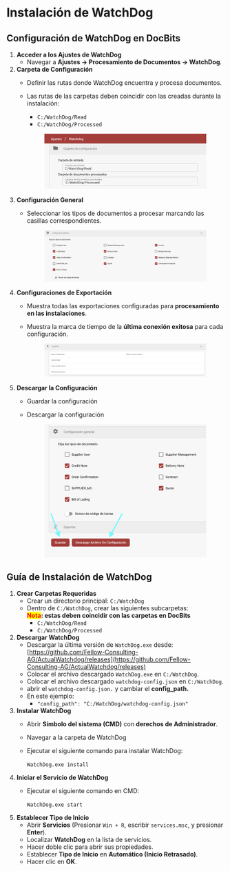 # Instalación de WatchDog

## Configuración de WatchDog en DocBits

1. **Acceder a los Ajustes de WatchDog**
   * Navegar a **Ajustes → Procesamiento de Documentos → WatchDog**.
2. **Carpeta de Configuración**
   * Definir las rutas donde WatchDog encuentra y procesa documentos.
   *   Las rutas de las carpetas deben coincidir con las creadas durante la instalación:

       * `C:/WatchDog/Read`
       * `C:/WatchDog/Processed`

       <figure><img src="../../.gitbook/assets/WatchDog_1_es.png" alt=""><figcaption></figcaption></figure>
3. **Configuración General**
   *   Seleccionar los tipos de documentos a procesar marcando las casillas correspondientes.

       <figure><img src="../../.gitbook/assets/WatchDog_2_es.png" alt=""><figcaption></figcaption></figure>
4. **Configuraciones de Exportación**
   * Muestra todas las exportaciones configuradas para **procesamiento en las instalaciones**.
   *   Muestra la marca de tiempo de la **última conexión exitosa** para cada configuración.

       <figure><img src="../../.gitbook/assets/WatchDog_3_es.png" alt=""><figcaption></figcaption></figure>
5. **Descargar la Configuración**
   * Guardar la configuración
   *   Descargar la configuración

       <figure><img src="../../.gitbook/assets/WatchDog_4_es.png" alt=""><figcaption></figcaption></figure>

## Guía de Instalación de WatchDog

1. **Crear Carpetas Requeridas**
   * Crear un directorio principal: `C:/WatchDog`
   * Dentro de `C:/WatchDog`, crear las siguientes subcarpetas:\
     <mark style="color:red;">**Nota**</mark>**: estas deben coincidir con las carpetas en DocBits**
     * `C:/WatchDog/Read`
     * `C:/WatchDog/Processed`
2. **Descargar WatchDog**
   * Descargar la última versión de `WatchDog.exe` desde:\
     [https://github.com/Fellow-Consulting-AG/ActualWatchdog/releases](https://github.com/Fellow-Consulting-AG/ActualWatchdog/releases)
   * Colocar el archivo descargado `WatchDog.exe` en `C:/WatchDog`.
   * Colocar el archivo descargado `watchdog-config.json` en `C:/WatchDog`.
   * abrir el `watchdog-config.json.` y cambiar el **config\_path.**
   * En este ejemplo:
     * `"config_path": "C:/WatchDog/watchdog-config.json"`
3. **Instalar WatchDog**
   * Abrir **Símbolo del sistema (CMD)** con **derechos de Administrador**.
   * Navegar a la carpeta de WatchDog
   *   Ejecutar el siguiente comando para instalar WatchDog:

       `WatchDog.exe install`
4. **Iniciar el Servicio de WatchDog**
   *   Ejecutar el siguiente comando en CMD:

       `WatchDog.exe start`
5. **Establecer Tipo de Inicio**
   * Abrir **Servicios** (Presionar `Win + R`, escribir `services.msc`, y presionar **Enter**).
   * Localizar **WatchDog** en la lista de servicios.
   * Hacer doble clic para abrir sus propiedades.
   * Establecer **Tipo de Inicio** en **Automático (Inicio Retrasado)**.
   * Hacer clic en **OK**.
